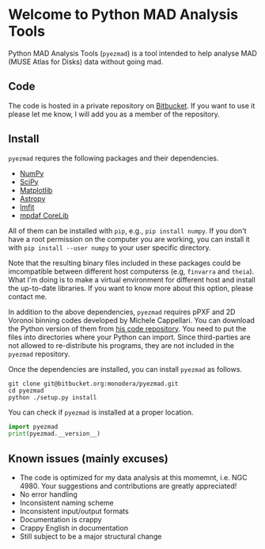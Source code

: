 # Welcome to Python MAD Analysis Tools

Python MAD Analysis Tools (`pyezmad`) is a tool intended 
to help analyse MAD (MUSE Atlas for Disks) data 
without going mad.



## Code

The code is hosted in a private repository on 
[Bitbucket](https://bitbucket.org/monodera/pyezmad).
If you want to use it please let me know, 
I will add you as a member of the repository.


## Install

`pyezmad` requres the following packages and their dependencies. 

* [NumPy](http://numpy.org)
* [SciPy](http://scipy.org)
* [Matplotlib](http://matplotlib.org)
* [Astropy](http://astropy.org)
* [lmfit](http://cars9.uchicago.edu/software/python/lmfit/)
* [mpdaf CoreLib](http://urania1.univ-lyon1.fr/mpdaf/chrome/site/DocCoreLib/index.html)

All of them can be installed with `pip`, e.g., `pip install numpy`.
If you don't have a root permission on the computer you are working, 
you can install it with `pip install --user numpy` 
to your user specific directory. 

Note that the resulting binary files included in these packages 
could be imcompatible between different host computerss 
(e.g, `finvarra` and `theia`). 
What I'm doing is to make a virtual environment for different host 
and install the up-to-date libraries.  If you want to know more about this
option, please contact me. 

In addition to the above dependencies, 
`pyezmad` requires pPXF and 2D Voronoi binning codes developed by 
Michele Cappellari.  You can download the Python version of them 
from [his code repository](http://www-astro.physics.ox.ac.uk/~mxc/software/).
You need to put the files into directories where your Python can import.
Since third-parties are not allowed to re-distribute his programs, 
they are not included in the `pyezmad` repository.

Once the dependencies are installed, you can install `pyezmad` as follows.

```shell
git clone git@bitbucket.org:monodera/pyezmad.git
cd pyezmad
python ./setup.py install
```

You can check if `pyezmad` is installed at a proper location. 

```python
import pyezmad
print(pyezmad.__version__)
```


## Known issues (mainly excuses)

* The code is optimized for my data analysis at this momemnt, i.e. NGC 4980. Your suggestions and contributions are greatly appreciated!
* No error handling
* Inconsistent naming scheme
* Inconsistent input/output formats
* Documentation is crappy
* Crappy English in documentation
* Still subject to be a major structural change

